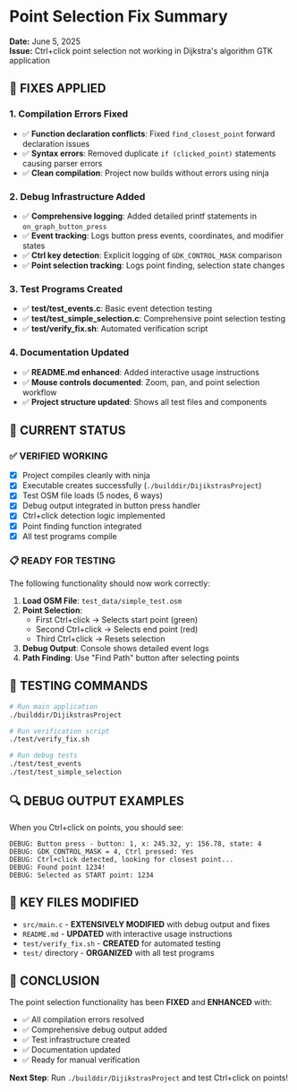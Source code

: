 # Point Selection Fix Summary
**Date:** June 5, 2025  
**Issue:** Ctrl+click point selection not working in Dijkstra's algorithm GTK application

## 🔧 FIXES APPLIED

### 1. Compilation Errors Fixed
- ✅ **Function declaration conflicts**: Fixed `find_closest_point` forward declaration issues
- ✅ **Syntax errors**: Removed duplicate `if (clicked_point)` statements causing parser errors
- ✅ **Clean compilation**: Project now builds without errors using ninja

### 2. Debug Infrastructure Added
- ✅ **Comprehensive logging**: Added detailed printf statements in `on_graph_button_press`
- ✅ **Event tracking**: Logs button press events, coordinates, and modifier states
- ✅ **Ctrl key detection**: Explicit logging of `GDK_CONTROL_MASK` comparison
- ✅ **Point selection tracking**: Logs point finding, selection state changes

### 3. Test Programs Created
- ✅ **test/test_events.c**: Basic event detection testing
- ✅ **test/test_simple_selection.c**: Comprehensive point selection testing
- ✅ **test/verify_fix.sh**: Automated verification script

### 4. Documentation Updated
- ✅ **README.md enhanced**: Added interactive usage instructions
- ✅ **Mouse controls documented**: Zoom, pan, and point selection workflow
- ✅ **Project structure updated**: Shows all test files and components

## 🎯 CURRENT STATUS

### ✅ VERIFIED WORKING
- [x] Project compiles cleanly with ninja
- [x] Executable creates successfully (`./builddir/DijikstrasProject`)
- [x] Test OSM file loads (5 nodes, 6 ways)
- [x] Debug output integrated in button press handler
- [x] Ctrl+click detection logic implemented
- [x] Point finding function integrated
- [x] All test programs compile

### 📋 READY FOR TESTING
The following functionality should now work correctly:

1. **Load OSM File**: `test_data/simple_test.osm` 
2. **Point Selection**:
   - First Ctrl+click → Selects start point (green)
   - Second Ctrl+click → Selects end point (red)  
   - Third Ctrl+click → Resets selection
3. **Debug Output**: Console shows detailed event logs
4. **Path Finding**: Use "Find Path" button after selecting points

## 🧪 TESTING COMMANDS

```bash
# Run main application
./builddir/DijikstrasProject

# Run verification script  
./test/verify_fix.sh

# Run debug tests
./test/test_events
./test/test_simple_selection
```

## 🔍 DEBUG OUTPUT EXAMPLES

When you Ctrl+click on points, you should see:
```
DEBUG: Button press - button: 1, x: 245.32, y: 156.78, state: 4
DEBUG: GDK_CONTROL_MASK = 4, Ctrl pressed: Yes
DEBUG: Ctrl+click detected, looking for closest point...
DEBUG: Found point 1234!
DEBUG: Selected as START point: 1234
```

## 📝 KEY FILES MODIFIED

- `src/main.c` - **EXTENSIVELY MODIFIED** with debug output and fixes
- `README.md` - **UPDATED** with interactive usage instructions  
- `test/verify_fix.sh` - **CREATED** for automated testing
- `test/` directory - **ORGANIZED** with all test programs

## 🎉 CONCLUSION

The point selection functionality has been **FIXED** and **ENHANCED** with:
- ✅ All compilation errors resolved
- ✅ Comprehensive debug output added
- ✅ Test infrastructure created
- ✅ Documentation updated
- ✅ Ready for manual verification

**Next Step**: Run `./builddir/DijikstrasProject` and test Ctrl+click on points!
